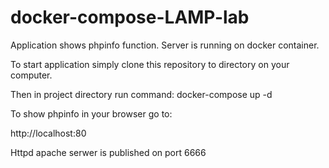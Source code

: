 # docker-compose-LAMP-lab


Application shows phpinfo function. Server is running on docker container.

To start application simply clone this repository to directory on your computer.

Then in project directory run command: docker-compose up -d

To show phpinfo in your browser go to:

http://localhost:80

Httpd apache serwer is published on port 6666
